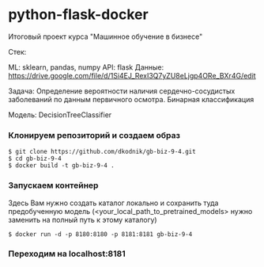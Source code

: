 # python-flask-docker
Итоговый проект курса "Машинное обучение в бизнесе"

Стек:

ML: sklearn, pandas, numpy
API: flask
Данные: https://drive.google.com/file/d/1Si4EJ_RexI3Q7yZU8eLjgp4ORe_BXr4G/edit

Задача: Определение вероятности наличия сердечно-сосудистых заболеваний по данным первичного осмотра. Бинарная классификация

Модель: DecisionTreeClassifier

### Клонируем репозиторий и создаем образ
```
$ git clone https://github.com/dkodnik/gb-biz-9-4.git
$ cd gb-biz-9-4
$ docker build -t gb-biz-9-4 .
```

### Запускаем контейнер

Здесь Вам нужно создать каталог локально и сохранить туда предобученную модель (<your_local_path_to_pretrained_models> нужно заменить на полный путь к этому каталогу)
```
$ docker run -d -p 8180:8180 -p 8181:8181 gb-biz-9-4
```

### Переходим на localhost:8181
